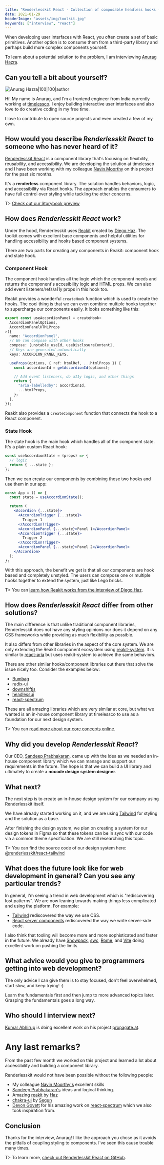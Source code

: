 ```yaml
---
title: "Renderlesskit React - Collection of composable headless hooks - Interview with Anurag Hazra"
date: 2021-01-29
headerImage: "assets/img/toolkit.jpg"
keywords: ["interview", "react"]
---
```


When developing user interfaces with React, you often create a set of basic primitives. Another option is to consume them from a third-party library and perhaps build more complex components yourself.

To learn about a potential solution to the problem, I am interviewing [Anurag Hazra](https://twitter.com/anuraghazru).

## Can you tell a bit about yourself?

![Anurag Hazra|100|100|author](https://www.gravatar.com/avatar/ac875caed366acf3a501c47e66883a3c?s=200)

Hi! My name is Anurag, and I'm a frontend engineer from India currently working at [timelessco](https://timeless.co). I enjoy building interactive user interfaces and also love to do creative coding in my free time.

I love to contribute to open source projects and even created a few of my own.

## How would you describe _Renderlesskit React_ to someone who has never heard of it?

[Renderlesskit React](https://github.com/timelessco/renderlesskit-react) is a component library that's focusing on flexibility, reusability, and accessibility. We are developing the solution at timelessco and I have been working with my colleague [Navin Moorthy](https://twitter.com/navin_moorthy) on this project for the past six months.

It's a **renderless** component library. The solution handles behaviors, logic, and accessibility via React hooks. The approach enables the consumers to have full control over styling while tackling the other concerns.

T> [Check out our Storybook preview](https://renderlesskit-react.vercel.app)

## How does _Renderlesskit React_ work?

Under the hood, Renderlesskit uses [Reakit](http://reakit.io/) created by [Diego Haz](https://twitter.com/diegohaz). The toolkit comes with excellent base components and helpful utilities for handling accessibility and hooks based component systems.

There are two parts for creating any components in Reakit: component hook and state hook.

### Component Hook

The component hook handles all the logic which the component needs and returns the component's accesibility logic and HTML props. We can also add event listeners/refs/a11y props in this hook too.

Reakit provides a wonderful `createHook` function which is used to create the hooks. The cool thing is that we can even combine multiple hooks together to supercharge our components easily. It looks something like this:

```ts
export const useAccordionPanel = createHook<
  AccordionPanelOptions,
  AccordionPanelHTMLProps
>({
  name: "AccordionPanel",
  // We can compose with other hooks
  compose: [unstable_useId, useDisclosureContent],
  // Keys are generated automatically
  keys: ACCORDION_PANEL_KEYS,

  useProps(options, { ref: htmlRef, ...htmlProps }) {
    const accordionId = getAccordionId(options);

    // Add event listeners, do a11y logic, and other things
    return {
      "aria-labelledby": accordionId,
      ...htmlProps,
    };
  },
});
```

Reakit also provides a `createComponent` function that connects the hook to a React component.

### State Hook

The state hook is the main hook which handles all of the component state. It's a plain custom React hook:

```js
const useAccordionState = (props) => {
  // logic
  return { ...state };
};
```

Then we can create our components by combining those two hooks and use them in our app:

```jsx
const App = () => {
  const state = useAccordionState();

  return (
    <Accordion {...state}>
      <AccordionTrigger {...state}>
        Trigger 1
      </AccordionTrigger>
      <AccordionPanel {...state}>Panel 1</AccordionPanel>
      <AccordionTrigger {...state}>
        Trigger 2
      </AccordionTrigger>
      <AccordionPanel {...state}>Panel 2</AccordionPanel>
    </Accordion>
  );
};
```

With this approach, the benefit we get is that all our components are hook based and completely unstyled. The users can compose one or multiple hooks together to extend the system, just like Lego bricks.

T> You can [learn how Reakit works from the interview of Diego Haz](/blog/reakit-interview).

## How does _Renderlesskit React_ differ from other solutions?

The main difference is that unlike traditional component libraries, Renderlesskit does not have any styling opinions nor does it depend on any CSS frameworks while providing as much flexibility as possible.

It also differs from other libraries in the aspect of the core system. We are only extending the Reakit component ecosystem using [reakit-system](https://www.npmjs.com/package/reakit-system). It is similar to [react-aria](https://react-spectrum.adobe.com/react-aria/index.html) but uses reakit-system to achieve the same behaviors.

There are other similar hooks/component libraries out there that solve the issue nicely too. Consider the examples below:

- [Bumbag](https://bumbag.style/)
- [radix-ui](https://radix-ui.com/)
- [downshiftjs](https://github.com/downshift-js/downshift)
- [headlessui](https://github.com/tailwindlabs/headlessui)
- [react-spectrum](https://github.com/adobe/react-spectrum)

These are all amazing libraries which are very similar at core, but what we wanted is an in-house component library at timelessco to use as a foundation for our next design system.

T> You can [read more about our core concepts online](https://github.com/timelessco/renderlesskit-react/blob/master/docs/core-principles.md).

## Why did you develop _Renderlesskit React_?

Our CEO, [Sandeep Prabhakaran](https://twitter.com/_iamsandeep), came up with the idea as we needed an in-house component library which we can manage and support our requirements in the future. The hope is that we can build a UI library and ultimately to create a **nocode design system designer**.

## What next?

The next step is to create an in-house design system for our company using Renderlesskit itself.

We have already started working on it, and we are using [Tailwind](https://tailwindcss.com/) for styling and the solution as a base.

After finishing the design system, we plan on creating a system for our design tokens in Figma so that these tokens can be in sync with our code via a common theme specification. We are still researching this topic.

T> You can find the source code of our design system here: [@renderlesskit/react-tailwind](https://github.com/timelessco/renderlesskit-react-tailwind)

## What does the future look like for web development in general? Can you see any particular trends?

In general, I'm seeing a trend in web development which is "rediscovering lost patterns". We are now leaning towards making things less complicated and using the platform. For example:

- [Tailwind](https://tailwindcss.com/) rediscovered the way we use CSS.
- [React server components](https://reactjs.org/blog/2020/12/21/data-fetching-with-react-server-components.html) rediscovered the way we write server-side code.

I also think that tooling will become more and more sophisticated and faster in the future. We already have [Snowpack](https://www.snowpack.dev/), [swc](https://swc.rs), [Rome](https://rome.tools/), and [Vite](https://vitejs.dev/) doing excellent work on pushing the limits.

## What advice would you give to programmers getting into web development?

The only advice I can give them is to stay focused, don't feel overwhelmed, start slow, and keep trying! :)

Learn the fundamentals first and then jump to more advanced topics later. Grasping the fundamentals goes a long way.

## Who should I interview next?

[Kumar Abhirup](https://twitter.com/kumar_abhirup) is doing excellent work on his project [propagate.at](http://propagate.at/).

# Any last remarks?

From the past few month we worked on this project and learned a lot about accessibility and building a component library.

Renderlesskit would not have been possible without the following people:

- My colleague [Navin Moorthy's](https://twitter.com/navin_moorthy) excellent skills
- [Sandeep Prabhakaran's](https://twitter.com/_iamsandeep) ideas and logical thinking.
- Amazing [reakit](https://reakit.io) by [Haz](https://twitter.com/diegohaz)
- [chakra-ui](https://chakra-ui.com/) by [Segun](https://twitter.com/thesegunadebayo)
- [Devon Govett](https://twitter.com/devongovett) for his amazing work on [react-spectrum](https://github.com/adobe/react-spectrum) which we also took inspiration from.

## Conclusion

Thanks for the interview, Anurag! I like the approach you chose as it avoids the pitfalls of coupling styling to components. I've seen this cause trouble many times.

T> To learn more, [check out Renderlesskit React on GitHub](https://github.com/timelessco/renderlesskit-react).
